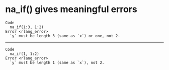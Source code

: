 # na_if() gives meaningful errors

    Code
      na_if(1:3, 1:2)
    Error <rlang_error>
      `y` must be length 3 (same as `x`) or one, not 2.

---

    Code
      na_if(1, 1:2)
    Error <rlang_error>
      `y` must be length 1 (same as `x`), not 2.

